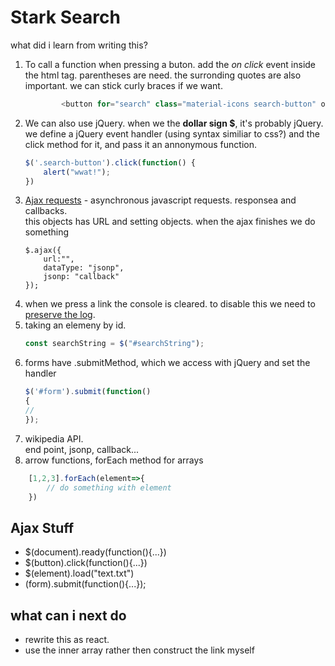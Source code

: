 # Stark Search

what did i learn from writing this?

1. To call a function when pressing a buton.
    add the *on click* event inside the html tag. parentheses are need. the surronding quotes are also important. we can stick curly braces if we want.
    ``` JavaScript
            <button for="search" class="material-icons search-button" onclick="onClickSearch()">search</button>

    ```
1. We can also use jQuery. when we the **dollar sign $**, it's probably jQuery.
    we define a jQuery event handler (using syntax similiar to css?) and the click method for it, and pass it an annonymous function.
    ``` javaScript
    $('.search-button').click(function() {
        alert("wwat!");
    })
    ```
1. [Ajax requests](https://api.jquery.com/jQuery.ajax/) - asynchronous javascript requests. responsea and callbacks.  
this objects has URL and setting objects. when the ajax finishes we do something
    ``` javescript
    $.ajax({
        url:"",
        dataType: "jsonp",
        jsonp: "callback"
    });
    ```
1. when we press a link the console is cleared. to disable this we need to [preserve the log](https://stackoverflow.com/questions/7124164/stop-the-console-log-clearing-when-you-click-a-link-in-google-chrome).
1. taking an elemeny by id.
    ``` javascript
    const searchString = $("#searchString");
    ```
1. forms have .submitMethod, which we access with jQuery and set the handler
    ``` javascript
    $('#form').submit(function()
    {
    //
    });
    ```
1. wikipedia API.  
end point, jsonp, callback...
1. arrow functions, forEach method for arrays
``` javascript
    [1,2,3].forEach(element=>{
        // do something with element
    })
```

## Ajax Stuff

* $(document).ready(function(){...})
* $(button).click(function(){...})
* $(element).load("text.txt")
* (form).submit(function(){...});


## what can i  next do

* rewrite this as react.
* use the inner array rather then construct the link myself